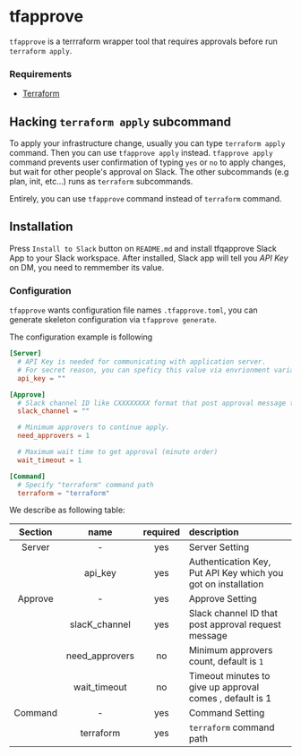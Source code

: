 # tfapprove

`tfapprove` is a terrraform wrapper tool that requires approvals before run `terraform apply`.

### Requirements

- [Terraform](https://www.terraform.io/)

## Hacking `terraform apply` subcommand

To apply your infrastructure change, usually you can type `terraform apply` command. Then you can use `tfapprove apply` instead.
`tfapprove apply` command prevents user confirmation of typing `yes` or `no` to apply changes, but wait for other people's approval on Slack.
The other subcommands (e.g plan, init, etc...) runs as `terraform` subcommands.

Entirely, you can use `tfapprove` command instead of `terraform` command.

## Installation

Press `Install to Slack` button on `README.md` and install tfqapprove Slack App to your Slack workspace.
After installed, Slack app will tell you _API Key_ on DM, you need to remmember its value.

### Configuration

`tfapprove` wants configuration file names `.tfapprove.toml`, you can generate skeleton configuration via `tfapprove generate`.

The configuration example is following

```toml
[Server]
  # API Key is needed for communicating with application server.
  # For secret reason, you can speficy this value via envrionment variable of "TFAPPROVE_API_KEY".
  api_key = ""

[Approve]
  # Slack channel ID like CXXXXXXXX format that post approval message to.
  slack_channel = ""

  # Minimum approvers to continue apply.
  need_approvers = 1

  # Maximum wait time to get approval (minute order)
  wait_timeout = 1

[Command]
  # Specify "terraform" command path
  terraform = "terraform"
```

We describe as following table:

| Section | name           | required | description                                                    |
|:-------:|:--------------:|:--------:|:---------------------------------------------------------------|
| Server  | -              | yes      | Server Setting                                                 |
|         | api_key        | yes      | Authentication Key, Put API Key which you got on installation  |
| Approve | -              | yes      | Approve Setting                                                |
|         | slacK_channel  | yes      | Slack channel ID that post approval request message            |
|         | need_approvers | no       | Minimum approvers count, default is `1`                        |
|         | wait_timeout   | no       | Timeout minutes to give up approval comes , default is 1       |
| Command | -              | yes      | Command Setting                                                |
|         | terraform      | yes      | `terraform` command path                                       |

